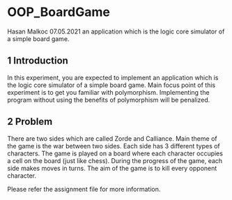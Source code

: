 # OOP_BoardGame
Hasan Malkoc 07.05.2021
an application which is the logic core simulator of a simple board game.

## 1 Introduction 
In this experiment, you are expected to implement an application which is the logic core simulator of a simple board game. Main focus point of this experiment is to get you familiar with polymorphism. Implementing the program without using the benefits of polymorphism will be penalized. 

## 2 Problem 
There are two sides which are called Zorde and Calliance. Main theme of the game is the war between two sides. Each side has 3 different types of characters. The game is played on a board where each character occupies a cell on the board (just like chess). During the progress of the game, each side makes moves in turns. The aim of the game is to kill every opponent character.

Please refer the assignment file for more information.
